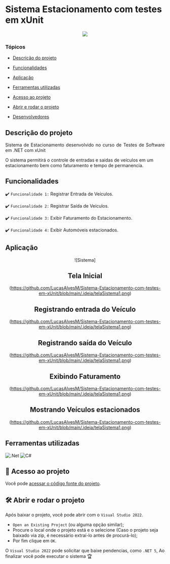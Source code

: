 
# Sistema Estacionamento com testes em xUnit
<p align="center">
   <img src="http://img.shields.io/static/v1?label=STATUS&message=%20FINALIZADO&color=RED&style=for-the-badge"/>
</p>

### Tópicos 

- [Descrição do projeto](#descrição-do-projeto)

- [Funcionalidades](#funcionalidades)

- [Aplicação](#aplicação)

- [Ferramentas utilizadas](#ferramentas-utilizadas)

- [Acesso ao projeto](#acesso-ao-projeto)

- [Abrir e rodar o projeto](#abrir-e-rodar-o-projeto)

- [Desenvolvedores](#desenvolvedores)

## Descrição do projeto 

<p align="justify">
 Sistema de Estacionamento desenvolvido no curso de Testes de Software em .NET com xUnit

O sistema permitirá o controle de entradas e saidas de veículos em um estacionamento bem como faturamento e tempo de permanencia.

## Funcionalidades

:heavy_check_mark: `Funcionalidade 1:` Registrar Entrada de Veículos.

:heavy_check_mark: `Funcionalidade 2:` Registrar Saída de Veículos.

:heavy_check_mark: `Funcionalidade 3:` Exibir Faturamento do Estacionamento.

:heavy_check_mark: `Funcionalidade 4:` Exibir Automóveis estacionados.

## Aplicação

<div align="center">

![Sistema]
## Tela Inicial
(https://github.com/LucasAlvesM/Sistema-Estacionamento-com-testes-em-xUnit/blob/main/.ideia/telaSistema1.png)
## Registrando entrada do Veículo
(https://github.com/LucasAlvesM/Sistema-Estacionamento-com-testes-em-xUnit/blob/main/.ideia/telaSistema1.png)
## Registrando saída do Veículo
(https://github.com/LucasAlvesM/Sistema-Estacionamento-com-testes-em-xUnit/blob/main/.ideia/telaSistema1.png)
## Exibindo Faturamento
(https://github.com/LucasAlvesM/Sistema-Estacionamento-com-testes-em-xUnit/blob/main/.ideia/telaSistema1.png)
## Mostrando Veículos estacionados
(https://github.com/LucasAlvesM/Sistema-Estacionamento-com-testes-em-xUnit/blob/main/.ideia/telaSistema1.png)

  </div>

###

## Ferramentas utilizadas
![.Net](https://img.shields.io/badge/.NET-5C2D91?style=for-the-badge&logo=.net&logoColor=white)
![C#](https://img.shields.io/badge/c%23-%23239120.svg?style=for-the-badge&logo=c-sharp&logoColor=white)

###

## 📁 Acesso ao projeto

Você pode [acessar o código fonte do projeto](https://github.com/LucasAlvesM/Sistema-Estacionamento-com-testes-em-xUnit).

## 🛠️ Abrir e rodar o projeto

Após baixar o projeto, você pode abrir com o `Visual Studio 2022`.

- `Open an Existing Project` (ou alguma opção similar);
- Procure o local onde o projeto está e o selecione (Caso o projeto seja baixado via zip, é necessário extraí-lo antes de procurá-lo);
- Por fim clique em `OK`.

O `Visual Studio 2022` pode solicitar que baixe pendencias, como `.NET 5`, Ao finalizar você pode executar o sistema 🏆 
